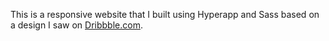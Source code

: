 This is a responsive website that I built using Hyperapp and Sass based on a design I saw on <a href="https://dribbble.com/shots/2266601-IMDb-design-concept">Dribbble.com</a>. 
